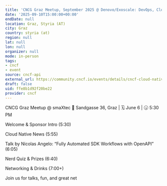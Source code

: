 ```yaml
---
title: 'CNCG Graz Meetup, September 2025 @ Denovo/Exoscale: DevOps, Cloud & AI'
date: '2025-09-10T15:00:00+00:00'
endDate: null
location: Graz, Styria (AT)
city: Graz
country: styria (at)
region: null
lat: null
lon: null
organizer: null
mode: in-person
tags:
- cncf
- event
source: cncf-api
external_url: https://community.cncf.io/events/details/cncf-cloud-native-graz-presents-cncg-graz-meetup-september-2025-denovoexoscale-devops-cloud-amp-ai/
draft: false
uid: ffe8b1d92f20be22
provider: cncf
---
```

CNCG Graz Meetup @ smaXtec
📍 Sandgasse 36, Graz | 🗓 June 6 | 🕠 5:30 PM

Welcome & Sponsor Intro (5:30)

Cloud Native News (5:55)

Talk by Nicolas Angelo: “Fully Automated SDK Workflows with OpenAPI” (6:05)

Nerd Quiz & Prizes (6:40)

Networking & Drinks (7:00+)

Join us for talks, fun, and great net
